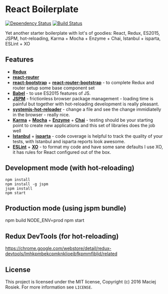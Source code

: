 # React Boilerplate

[![Dependency Status](https://david-dm.org/atomic-coders/react-boilerplate.svg)](https://david-dm.org/atomic-coders/react-boilerplate)
[![Build Status](https://travis-ci.org/atomic-coders/react-boilerplate.svg?branch=master)](https://travis-ci.org/atomic-coders/react-boilerplate)

Yet another starter boilerplate with lot's of goodies: React, Redux, ES2015, JSPM, hot-reloading, Karma + Mocha + Enzyme + Chai, Istanbul + isparta, ESLint + XO

## Features
- [**Redux**](https://github.com/rackt/redux) 
- [**react-router**](https://github.com/rackt/react-router)
- [**react-bootstrap**](https://react-bootstrap.github.io/) + [**react-router-bootstrap**](https://github.com/react-bootstrap/react-router-bootstrap) - to complete Redux and router setup some base component set
- [**Babel**](http://babeljs.io/) - to use ES2015 features of JS.
- [**JSPM**](http://jspm.io/) - frictionless browser package management - loading time is painful but together with hot-reloading development is really pleasant.
- [**systemjs-hot-reloader**](https://github.com/capaj/systemjs-hot-reloader) - change a file and see the change immidiatelly in the browser - really nice.
- [**Karma**](https://karma-runner.github.io/) + [**Mocha**](https://mochajs.org/) + [**Enzyme**](http://airbnb.io/enzyme/) + [**Chai**](http://chaijs.com/) - testing should be your starting point to create new applications and this set of libraries does the job well
- [**Istanbul**](https://github.com/gotwarlost/istanbul) + [**isparta**](https://github.com/douglasduteil/isparta) - code coverage is helpful to track the quality of your tests, with Istanbul and isparta reports look awesome.
- [**ESLint**](http://eslint.org/) + [**XO**](https://github.com/sindresorhus/xo) - to format my code and have some sane defaults I use XO, it has rules for React configured out of the box.

## Development mode (with hot-reloading)
    npm install
    npm install -g jspm
    jspm install
    npm start

## Production mode (using jspm bundle)
   npm build
   NODE_ENV=prod npm start

## Redux DevTools (for hot-reloading)
https://chrome.google.com/webstore/detail/redux-devtools/lmhkpmbekcpmknklioeibfkpmmfibljd/related

## License

This project is licensed under the MIT license, Copyright (c) 2016 Maciej Rosiek. For more information see `LICENSE`.
